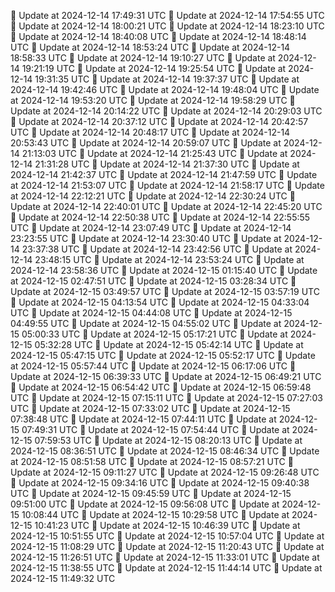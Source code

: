 🔄 Update at 2024-12-14 17:49:31 UTC
🔄 Update at 2024-12-14 17:54:55 UTC
🔄 Update at 2024-12-14 18:00:21 UTC
🔄 Update at 2024-12-14 18:23:10 UTC
🔄 Update at 2024-12-14 18:40:08 UTC
🔄 Update at 2024-12-14 18:48:14 UTC
🔄 Update at 2024-12-14 18:53:24 UTC
🔄 Update at 2024-12-14 18:58:33 UTC
🔄 Update at 2024-12-14 19:10:27 UTC
🔄 Update at 2024-12-14 19:21:19 UTC
🔄 Update at 2024-12-14 19:25:54 UTC
🔄 Update at 2024-12-14 19:31:35 UTC
🔄 Update at 2024-12-14 19:37:37 UTC
🔄 Update at 2024-12-14 19:42:46 UTC
🔄 Update at 2024-12-14 19:48:04 UTC
🔄 Update at 2024-12-14 19:53:20 UTC
🔄 Update at 2024-12-14 19:58:29 UTC
🔄 Update at 2024-12-14 20:14:22 UTC
🔄 Update at 2024-12-14 20:29:03 UTC
🔄 Update at 2024-12-14 20:37:12 UTC
🔄 Update at 2024-12-14 20:42:57 UTC
🔄 Update at 2024-12-14 20:48:17 UTC
🔄 Update at 2024-12-14 20:53:43 UTC
🔄 Update at 2024-12-14 20:59:07 UTC
🔄 Update at 2024-12-14 21:13:03 UTC
🔄 Update at 2024-12-14 21:25:43 UTC
🔄 Update at 2024-12-14 21:31:28 UTC
🔄 Update at 2024-12-14 21:37:30 UTC
🔄 Update at 2024-12-14 21:42:37 UTC
🔄 Update at 2024-12-14 21:47:59 UTC
🔄 Update at 2024-12-14 21:53:07 UTC
🔄 Update at 2024-12-14 21:58:17 UTC
🔄 Update at 2024-12-14 22:12:21 UTC
🔄 Update at 2024-12-14 22:30:24 UTC
🔄 Update at 2024-12-14 22:40:01 UTC
🔄 Update at 2024-12-14 22:45:20 UTC
🔄 Update at 2024-12-14 22:50:38 UTC
🔄 Update at 2024-12-14 22:55:55 UTC
🔄 Update at 2024-12-14 23:07:49 UTC
🔄 Update at 2024-12-14 23:23:55 UTC
🔄 Update at 2024-12-14 23:30:40 UTC
🔄 Update at 2024-12-14 23:37:38 UTC
🔄 Update at 2024-12-14 23:42:56 UTC
🔄 Update at 2024-12-14 23:48:15 UTC
🔄 Update at 2024-12-14 23:53:24 UTC
🔄 Update at 2024-12-14 23:58:36 UTC
🔄 Update at 2024-12-15 01:15:40 UTC
🔄 Update at 2024-12-15 02:47:51 UTC
🔄 Update at 2024-12-15 03:28:34 UTC
🔄 Update at 2024-12-15 03:49:57 UTC
🔄 Update at 2024-12-15 03:57:19 UTC
🔄 Update at 2024-12-15 04:13:54 UTC
🔄 Update at 2024-12-15 04:33:04 UTC
🔄 Update at 2024-12-15 04:44:08 UTC
🔄 Update at 2024-12-15 04:49:55 UTC
🔄 Update at 2024-12-15 04:55:02 UTC
🔄 Update at 2024-12-15 05:00:33 UTC
🔄 Update at 2024-12-15 05:17:21 UTC
🔄 Update at 2024-12-15 05:32:28 UTC
🔄 Update at 2024-12-15 05:42:14 UTC
🔄 Update at 2024-12-15 05:47:15 UTC
🔄 Update at 2024-12-15 05:52:17 UTC
🔄 Update at 2024-12-15 05:57:44 UTC
🔄 Update at 2024-12-15 06:17:06 UTC
🔄 Update at 2024-12-15 06:39:33 UTC
🔄 Update at 2024-12-15 06:49:21 UTC
🔄 Update at 2024-12-15 06:54:42 UTC
🔄 Update at 2024-12-15 06:59:48 UTC
🔄 Update at 2024-12-15 07:15:11 UTC
🔄 Update at 2024-12-15 07:27:03 UTC
🔄 Update at 2024-12-15 07:33:02 UTC
🔄 Update at 2024-12-15 07:38:48 UTC
🔄 Update at 2024-12-15 07:44:11 UTC
🔄 Update at 2024-12-15 07:49:31 UTC
🔄 Update at 2024-12-15 07:54:44 UTC
🔄 Update at 2024-12-15 07:59:53 UTC
🔄 Update at 2024-12-15 08:20:13 UTC
🔄 Update at 2024-12-15 08:36:51 UTC
🔄 Update at 2024-12-15 08:46:34 UTC
🔄 Update at 2024-12-15 08:51:58 UTC
🔄 Update at 2024-12-15 08:57:21 UTC
🔄 Update at 2024-12-15 09:11:27 UTC
🔄 Update at 2024-12-15 09:26:48 UTC
🔄 Update at 2024-12-15 09:34:16 UTC
🔄 Update at 2024-12-15 09:40:38 UTC
🔄 Update at 2024-12-15 09:45:59 UTC
🔄 Update at 2024-12-15 09:51:00 UTC
🔄 Update at 2024-12-15 09:56:08 UTC
🔄 Update at 2024-12-15 10:08:44 UTC
🔄 Update at 2024-12-15 10:29:58 UTC
🔄 Update at 2024-12-15 10:41:23 UTC
🔄 Update at 2024-12-15 10:46:39 UTC
🔄 Update at 2024-12-15 10:51:55 UTC
🔄 Update at 2024-12-15 10:57:04 UTC
🔄 Update at 2024-12-15 11:08:29 UTC
🔄 Update at 2024-12-15 11:20:43 UTC
🔄 Update at 2024-12-15 11:26:51 UTC
🔄 Update at 2024-12-15 11:33:01 UTC
🔄 Update at 2024-12-15 11:38:55 UTC
🔄 Update at 2024-12-15 11:44:14 UTC
🔄 Update at 2024-12-15 11:49:32 UTC

